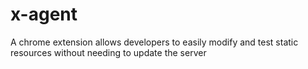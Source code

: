 # x-agent
A chrome extension allows developers to easily modify and test static resources without needing to update the server
